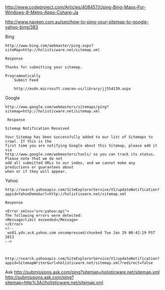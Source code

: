 ﻿http://www.codeproject.com/Articles/408457/Using-Bing-Maps-For-Windows-8-Metro-Apps-Csharp-Ja


http://www.naveen.com.au/seo/how-to-ping-your-sitemap-to-google-yahoo-bing/383


Bing

	http://www.bing.com/webmaster/ping.aspx?siteMap=http://holisticware.net/sitemap.xml
	
	Response

	Thanks for submitting your sitemap.

	Programmatically
		Submit Feed

		http://msdn.microsoft.com/en-us/library/jj554139.aspx


Google

	http://www.google.com/webmasters/sitemaps/ping?sitemap=http://holisticware.net/sitemap.xml

	 Response

	Sitemap Notification Received
	
	Your Sitemap has been successfully added to our list of Sitemaps to crawl. If this is the 
	first time you are notifying Google about this Sitemap, please add it via 
	http://www.google.com/webmasters/tools/ so you can track its status. Please note that we do not 
	add all submitted URLs to our index, and we cannot make any predictions or guarantees about 
	when or if they will appear.

Yahoo

	http://search.yahooapis.com/SiteExplorerService/V1/updateNotification?appid=YahooDemo&url=http://holisticware.net/sitemap.xml

	Response

	<Error xmlns="urn:yahoo:api">
	The following errors were detected:
	<Message>limit exceeded</Message>
	</Error>
	<!--
	 ws01.ydn.ac4.yahoo.com uncompressed/chunked Tue Jan 29 00:42:19 PST 2013 
	-->



	http://search.yahooapis.com/SiteExplorerService/V1/updateNotification?appid=SitemapWriter&url=holisticware.net/sitemap.xml?redirect=false



Ask
	http://submissions.ask.com/ping?sitemap=holisticware.net/sitemap.xml
	http://submissions.ask.com/ping?sitemap=http%3A//holisticware.net/sitemap.xml